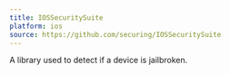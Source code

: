 ```yaml
---
title: IOSSecuritySuite
platform: ios
source: https://github.com/securing/IOSSecuritySuite
---
```


A library used to detect if a device is jailbroken.